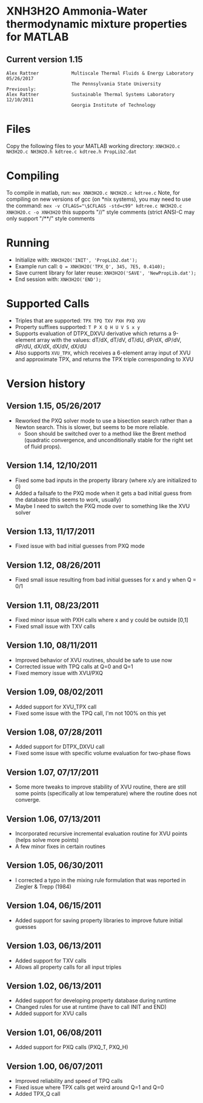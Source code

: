 # XNH3H2O                 Ammonia-Water thermodynamic mixture properties for MATLAB
## Current version         1.15
    Alex Rattner            Multiscale Thermal Fluids & Energy Laboratory   05/26/2017
                            The Pennsylvania State University                                                    
    Previously:
    Alex Rattner            Sustainable Thermal Systems Laboratory          12/10/2011
                            Georgia Institute of Technology


# Files
Copy the following files to your MATLAB working directory:
`XNH3H2O.c NH3H2O.c NH3H2O.h kdtree.c kdtree.h PropLib2.dat`

# Compiling
To compile in matlab, run: `mex XNH3H2O.c NH3H2O.c kdtree.c`
Note, for compiling on new versions of gcc (on *nix systems), you may need to use the command:
`mex -v CFLAGS="\$CFLAGS -std=c99" kdtree.c NH3H2O.c XNH3H2O.c -o XNH3H2O`
this supports "//" style comments (strict ANSI-C may only support "/**/" style comments

# Running
* Initialize with:  `XNH3H2O('INIT', 'PropLib2.dat');`
* Example run call: `Q = XNH3H2O('TPX_Q', 345, 7E5, 0.4140);`
* Save current library for later reuse: `XNH3H2O('SAVE', 'NewPropLib.dat');`
* End session with: `XNH3H2O('END');`

# Supported Calls
* Triples that are supported:  `TPX TPQ TXV PXH PXQ XVU`
* Property suffixes supported: `T P X Q H U V S x y`
* Supports evaluation of DTPX_DXVU derivative which returns a 9-element array with the values: dT/dX, dT/dV, dT/dU, dP/dX, dP/dV, dP/dU, dX/dX, dX/dV, dX/dU
* Also supports `XVU_TPX`, which receives a 6-element array input of XVU and approximate TPX, and returns the TPX triple corresponding to XVU


# Version history
## Version 1.15, 05/26/2017
* Reworked the PXQ solver mode to use a bisection search rather than a Newton search. This is slower, but seems to be more reliable.
    * Soon should be switched over to a method like the Brent method (quadratic convergence, and unconditionally stable for the right set of fluid props).


## Version 1.14,	12/10/2011
* Fixed some bad inputs in the property library (where x/y are initialized to 0)
* Added a failsafe to the PXQ mode when it gets a bad initial guess from the database (this seems to work, usually)
* Maybe I need to switch the PXQ mode over to something like the XVU solver

## Version 1.13, 11/17/2011
* Fixed issue with bad initial guesses from PXQ mode

## Version 1.12, 08/26/2011
* Fixed small issue resulting from bad initial guesses for x and y when Q = 0/1

## Version 1.11, 08/23/2011
* Fixed minor issue with PXH calls where x and y could be outside [0,1]
* Fixed small issue with TXV calls

## Version 1.10, 08/11/2011
* Improved behavior of XVU routines, should be safe to use now
* Corrected issue with TPQ calls at Q=0 and Q=1
* Fixed memory issue with XVU/PXQ

## Version 1.09, 08/02/2011
* Added support for XVU_TPX call
* Fixed some issue with the TPQ call, I'm not 100% on this yet

## Version 1.08, 07/28/2011
* Added support for DTPX_DXVU call
* Fixed some issue with specific volume evaluation for two-phase flows

## Version 1.07, 07/17/2011
* Some more tweaks to improve stability of XVU routine, there are still some points (specifically at low temperature) where the routine does not converge.

## Version 1.06, 07/13/2011
* Incorporated recursive incremental evaluation routine for XVU points (helps solve more points)
* A few minor fixes in certain routines

## Version 1.05, 06/30/2011
* I corrected a typo in the mixing rule formulation that was reported in Ziegler & Trepp (1984)

## Version 1.04, 06/15/2011
* Added support for saving property libraries to improve future initial guesses

## Version 1.03, 06/13/2011
* Added support for TXV calls
* Allows all property calls for all input triples

## Version 1.02, 06/13/2011
* Added support for developing property database during runtime
* Changed rules for use at runtime (have to call INIT and END)
* Added support for XVU calls

## Version 1.01, 06/08/2011
* Added support for PXQ calls (PXQ_T, PXQ_H)

## Version 1.00, 06/07/2011
* Improved reliability and speed of TPQ calls
* Fixed issue where TPX calls get weird around Q=1 and Q=0
* Added TPX_Q call
